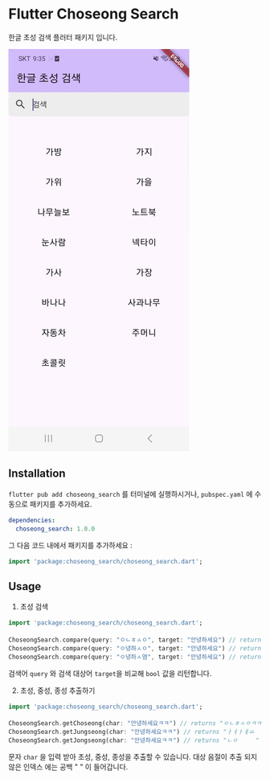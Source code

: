 # Flutter Choseong Search
한글 초성 검색 플러터 패키지 입니다.

![example](https://github.com/jhj0517/flutter_choseong_search/blob/master/screenshots/example.gif)

## Installation
`flutter pub add choseong_search` 를 터미널에 실행하시거나, `pubspec.yaml` 에 수동으로 패키지를 추가하세요.
```yaml
dependencies:
  choseong_search: 1.0.0
```
그 다음 코드 내에서 패키지를 추가하세요 :
```dart
import 'package:choseong_search/choseong_search.dart';
```

## Usage
1. 초성 검색
```dart
import 'package:choseong_search/choseong_search.dart';

ChoseongSearch.compare(query: "ㅇㄴㅎㅅㅇ", target: "안녕하세요") // returns true
ChoseongSearch.compare(query: "ㅇ녕하ㅅㅇ", target: "안녕하세요") // returns true
ChoseongSearch.compare(query: "ㅇ녕하ㅅ염", target: "안녕하세요") // returns false
```
검색어 `query` 와 검색 대상어 `target`을 비교해 `bool` 값을 리턴합니다.

2. 초성, 중성, 종성 추출하기
```dart
import 'package:choseong_search/choseong_search.dart';

ChoseongSearch.getChoseong(char: "안녕하세요ㅋㅋ") // returns "ㅇㄴㅎㅅㅇㅋㅋ"
ChoseongSearch.getJungseong(char: "안녕하세요ㅋㅋ") // returns "ㅏㅕㅏㅔㅛ  "
ChoseongSearch.getJongseong(char: "안녕하세요ㅋㅋ") // returns "ㄴㅇ     "
```
문자 `char` 을 입력 받아 초성, 중성, 종성을 추출할 수 있습니다.
대상 음절이 추출 되지 않은 인덱스 에는 공백 " " 이 들어갑니다.



